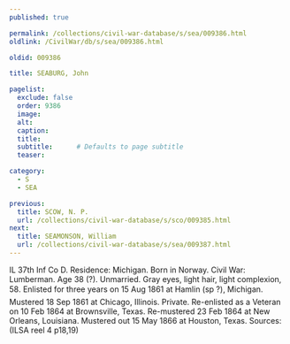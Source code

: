```yaml
---
published: true

permalink: /collections/civil-war-database/s/sea/009386.html
oldlink: /CivilWar/db/s/sea/009386.html

oldid: 009386

title: SEABURG, John

pagelist:
  exclude: false
  order: 9386
  image: 
  alt:
  caption:
  title:
  subtitle:      # Defaults to page subtitle
  teaser:

category: 
  - S 
  - SEA

previous:
  title: SCOW, N. P.
  url: /collections/civil-war-database/s/sco/009385.html  
next:
  title: SEAMONSON, William
  url: /collections/civil-war-database/s/sea/009387.html   
---
```

IL 37th Inf Co D. Residence: Michigan. Born in Norway. Civil War: Lumberman. Age 38 (?). Unmarried. Gray eyes, light hair, light complexion, 5&#146;8&#148;. Enlisted for three years on 15 Aug 1861 at Hamlin (sp ?), Michigan. Mustered 18 Sep 1861 at Chicago, Illinois. Private. Re-enlisted as a Veteran on 10 Feb 1864 at Brownsville, Texas. Re-mustered 23 Feb 1864 at New Orleans, Louisiana. Mustered out 15 May 1866 at Houston, Texas. Sources: (ILSA reel 4 p18,19)